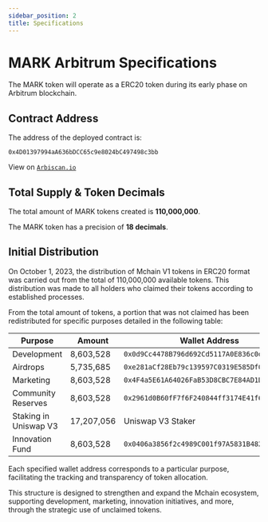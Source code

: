 ```yaml
---
sidebar_position: 2
title: Specifications
---
```


# MARK Arbitrum Specifications

The MARK token will operate as a ERC20 token during its early phase on Arbitrum blockchain.

## Contract Address

The address of the deployed contract is:

```
0x4D01397994aA636bDCC65c9e8024bC497498c3bb
```

View on [`Arbiscan.io`](https://arbiscan.io/token/0x4D01397994aA636bDCC65c9e8024bC497498c3bb)

## Total Supply & Token Decimals

The total amount of MARK tokens created is **110,000,000**.

The MARK token has a precision of **18 decimals**.

## Initial Distribution

On October 1, 2023, the distribution of Mchain V1 tokens in ERC20 format was carried out from the total of 110,000,000 available tokens. This distribution was made to all holders who claimed their tokens according to established processes.

From the total amount of tokens, a portion that was not claimed has been redistributed for specific purposes detailed in the following table:

| Purpose                | Amount    | Wallet Address                             |
|------------------------|-----------|--------------------------------------------|
| Development            | 8,603,528 | `0x0d9Cc4478B796d692Cd5117A0E836c0d00869FaE` |
| Airdrops               | 5,735,685 | `0xe281aCf28Eb79c139597C0319E585Df0944B5901` |
| Marketing              | 8,603,528 | `0x4F4a5E61A64026FaB53D8CBC7E84AD1D06d51EEC` |
| Community Reserves     | 8,603,528 | `0x2961d0B60fF7f6F240844ff3174E41f6C646f3f8` |
| Staking in Uniswap V3  | 17,207,056| Uniswap V3 Staker                           |
| Innovation Fund        | 8,603,528 | `0x0406a3856f2c4989C001f97A5831B48212C23E68` |

Each specified wallet address corresponds to a particular purpose, facilitating the tracking and transparency of token allocation.

This structure is designed to strengthen and expand the Mchain ecosystem, supporting development, marketing, innovation initiatives, and more, through the strategic use of unclaimed tokens.
